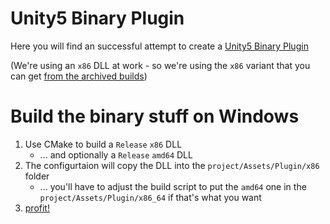 # Unity5 Binary Plugin

Here you will find an successful attempt to create a [Unity5 Binary Plugin](http://docs.unity3d.com/Manual/PluginsForDesktop.html)

(We're using an `x86` DLL at work - so we're using the `x86` variant that you can get [from the archived builds](http://unity3d.com/get-unity/download/archive))

# Build the binary stuff on Windows

1. Use CMake to build a `Release` `x86` DLL
	* ... and optionally a `Release` `amd64` DLL
1. The configurtaion will copy the DLL into the `project/Assets/Plugin/x86` folder
	* ... you'll have to adjust the build script to put the `amd64` one in the `project/Assets/Plugin/x86_64` if that's what you want
1. [profit!](https://youtu.be/tO5sxLapAts)
